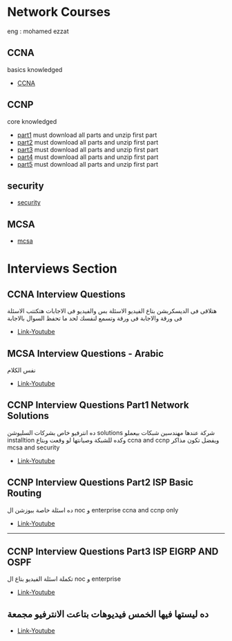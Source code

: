 # Network Courses 

eng : mohamed ezzat

## CCNA

basics knowledged 

* [CCNA](https://drive.google.com/file/d/1-6aKieWgh1riRujeNQUIa6VzZvf7uEA0/view?usp=sharing)

## CCNP

core knowledged 

* [part1](https://drive.google.com/file/d/1NiOmI44l3C-UdeMQZ_3ni4HEgis0VcAN/view?usp=sharing) must download all parts and unzip first part 
* [part2](https://drive.google.com/file/d/1xFI5GFcDbYCeYIyUkQsWo-paRNzR5TLc/view?usp=sharing) must download all parts and unzip first part 
* [part3](https://drive.google.com/file/d/1xYUIk2EdXhUB-cOzxyC02hwDcwTNjQDu/view?usp=share_link) must download all parts and unzip first part 
* [part4](https://drive.google.com/file/d/1bhYOYESkF_adtRz2sVpqJxZFH4hXeuqK/view?usp=sharing) must download all parts and unzip first part 
* [part5](https://drive.google.com/file/d/1A7ugPPLGZCFG1dlCQxvL9_sesL8jBMIL/view?usp=sharing) must download all parts and unzip first part 
  
## security


* [security](https://drive.google.com/file/d/14WXa8_s0NVWR0Iec7ut_JZRZN_QBhVJq/view?usp=share_link)

## MCSA


* [mcsa](https://drive.google.com/file/d/1j_Cf2_wpJjZ6ZaNbliI3uYKUIobJqr6Z/view?usp=share_link)

# Interviews Section


## CCNA Interview Questions

هتلاقى فى الديسكربشن بتاع الفيديو الاسئلة بس
والفيديو فى الاجابات هتكتتب الاسئلة فى ورقة والاجابة فى ورقة وتسمع لنفسك لحد ما تحفظ السوال بالاجابة
* [Link-Youtube](https://www.youtube.com/watch?v=Elf6I_560VQ&t=194s)


## MCSA Interview Questions - Arabic
نفس الكلام
* [Link-Youtube](https://www.youtube.com/watch?v=_td28bLet6o&t=2s)


## CCNP Interview Questions Part1 Network Solutions
ده انترفيو خاص بشركات السليوشن 
solutions
شركة عندها مهندسين شبكات بيعملو 
installtion
 وكده للشبكة وصيانتها لو وقعت وبتاع
ccna and ccnp
ويفضل تكون مذاكر mcsa and security 
* [Link-Youtube](https://www.youtube.com/watch?v=59DT4np_VN8&list=PLmtwyhhbARk_zSiVEifI5As7bZqUG1BIL&index=5&t=2s)


## CCNP Interview Questions Part2 ISP Basic Routing
ده اسئلة خاصة ببوزشن ال noc و enterprise
ccna and ccnp only 
* [Link-Youtube](https://www.youtube.com/watch?v=PS6uuzECB-I&list=PLmtwyhhbARk_zSiVEifI5As7bZqUG1BIL&index=6)

--------------
## CCNP Interview Questions Part3 ISP EIGRP AND OSPF
تكملة اسئلة الفيديو بتاع ال noc و enterprise 
* [Link-Youtube](https://www.youtube.com/watch?v=jF0wkm7lsh0&list=PLmtwyhhbARk_zSiVEifI5As7bZqUG1BIL&index=2)



## ده ليستها فيها الخمس فيديوهات بتاعت الانترفيو مجمعة
* [Link-Youtube](https://www.youtube.com/playlist?list=PLmtwyhhbARk_zSiVEifI5As7bZqUG1BIL)


